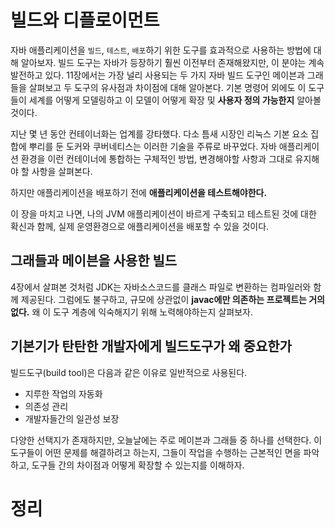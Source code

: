 <!-- Date: 2025-01-21 -->
<!-- Update Date: 2025-01-21 -->
<!-- File ID: 1d08f3f8-c18a-4cad-ade0-82f93a941452 -->
<!-- Author: Seoyeon Jang -->

# 빌드와 디플로이먼트

자바 애플리케이션을 `빌드`, `테스트`, `배포`하기 위한 도구를 효과적으로 사용하는 방법에 대해 알아보자. 빌드 도구는 자바가 등장하기 훨씬 이전부터 존재해왔지만, 이 분야는 계속 발전하고 있다. 11장에서는
가장 널리 사용되는 두 가지 자바 빌드 도구인 메이븐과 그래들을 살펴보고 두 도구의 유사점과 차이점에 대해 알아본다. 기본 명령어 외에도 이 도구들이 세계를 어떻게 모델링하고 이 모델이 어떻게 확장 및 **사용자
정의 가능한지** 알아볼 것이다.

지난 몇 년 동안 컨테이너화는 업계를 강타했다. 다소 틈새 시장인 리눅스 기본 요소 집합에 뿌리를 둔 도커와 쿠버네티스는 이러한 기술을 주류로 바꾸었다. 자바 애플리케이션 환경을 이런 컨테이너에 통합하는 구체적인
방법, 변경해야할 사항과 그대로 유지해야 할 사항을 살펴본다.

하지만 애플리케이션을 배포하기 전에 **애플리케이션을 테스트해야한다.**

이 장을 마치고 나면, 나의 JVM 애플리케이션이 바르게 구축되고 테스트된 것에 대한 확신과 함께, 실제 운영환경으로 애플리케이션을 배포할 수 있을 것이다.

## 그래들과 메이븐을 사용한 빌드

4장에서 살펴본 것처럼 JDK는 자바소스코드를 클래스 파일로 변환하는 컴파일러와 함께 제공된다. 그럼에도 불구하고, 규모에 상관없이 **javac에만 의존하는 프로젝트는 거의 없다.** 왜 이 도구 계층에 익숙해지기
위해 노력해야하는지 살펴보자.

## 기본기가 탄탄한 개발자에게 빌드도구가 왜 중요한가

빌드도구(build tool)은 다음과 같은 이유로 일반적으로 사용된다.

- 지루한 작업의 자동화
- 의존성 관리
- 개발자들간의 일관성 보장

다양한 선택지가 존재하지만, 오늘날에는 주로 메이븐과 그래들 중 하나를 선택한다. 이 도구들이 어떤 문제를 해결하려고 하는지, 그들이 작업을 수행하는 근본적인 면을 파악하고, 도구들 간의 차이점과 어떻게 확장할 수
있는지를 이해하자.

# 정리


